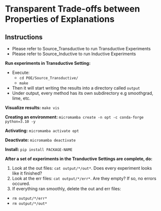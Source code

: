 # Transparent Trade-offs between Properties of Explanations


## Instructions
* Please refer to Source_Transductive to run Transductive Experiments 
* Please refer to Source_Inductive to run Inductive Experiments 

**Run experiments in Transductive Setting:**
* Execute:
  * `cd POE/Source_Transductive/`
  * `make`
* Then it will start writing the results into a directory called `output`
* Under output, every method has its own subdirectory e.g smoothgrad, lime, etc. 

**Visualize results:** `make vis`

**Creating an environment:** `micromamba create -n opt -c conda-forge python=3.10 -y`

**Activating:** `micromamba activate opt`

**Deactivate:** `micromamba deactivate`

**Install:** `pip install PACKAGE-NAME`


**After a set of experiments in the Tranductive Settings are complete, do:**
1. Look at the out files: `cat output/*/out*`. Does every experiment looks like it finished?
2. Look at the err files: `cat output/*/err*`. Are they empty? If so, no errors occured.
3. If everything ran smoothly, delete the out and err files:
  * `rm output/*/err*`
  * `rm output/*/out*`
